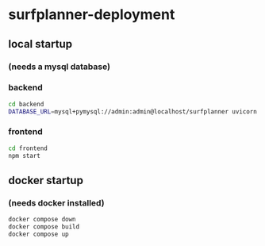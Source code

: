 # surfplanner-deployment


## local startup
### (needs a mysql database)

### backend
```bash
cd backend
DATABASE_URL=mysql+pymysql://admin:admin@localhost/surfplanner uvicorn main:app --reload --host 127.0.0.1 --port 8000
```
### frontend
```bash
cd frontend
npm start
```

## docker startup
### (needs docker installed)
```bash
docker compose down
docker compose build
docker compose up
```
